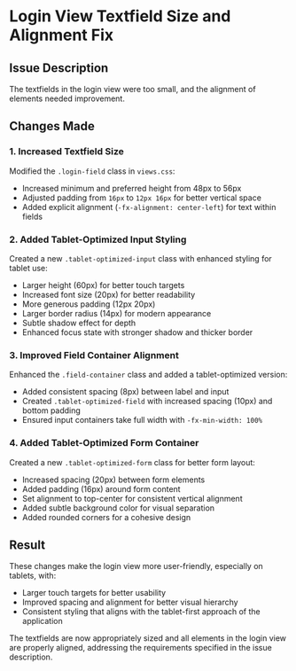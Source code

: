 # Login View Textfield Size and Alignment Fix

## Issue Description
The textfields in the login view were too small, and the alignment of elements needed improvement.

## Changes Made

### 1. Increased Textfield Size
Modified the `.login-field` class in `views.css`:
- Increased minimum and preferred height from 48px to 56px
- Adjusted padding from `16px` to `12px 16px` for better vertical space
- Added explicit alignment (`-fx-alignment: center-left`) for text within fields

### 2. Added Tablet-Optimized Input Styling
Created a new `.tablet-optimized-input` class with enhanced styling for tablet use:
- Larger height (60px) for better touch targets
- Increased font size (20px) for better readability
- More generous padding (12px 20px)
- Larger border radius (14px) for modern appearance
- Subtle shadow effect for depth
- Enhanced focus state with stronger shadow and thicker border

### 3. Improved Field Container Alignment
Enhanced the `.field-container` class and added a tablet-optimized version:
- Added consistent spacing (8px) between label and input
- Created `.tablet-optimized-field` with increased spacing (10px) and bottom padding
- Ensured input containers take full width with `-fx-min-width: 100%`

### 4. Added Tablet-Optimized Form Container
Created a new `.tablet-optimized-form` class for better form layout:
- Increased spacing (20px) between form elements
- Added padding (16px) around form content
- Set alignment to top-center for consistent vertical alignment
- Added subtle background color for visual separation
- Added rounded corners for a cohesive design

## Result
These changes make the login view more user-friendly, especially on tablets, with:
- Larger touch targets for better usability
- Improved spacing and alignment for better visual hierarchy
- Consistent styling that aligns with the tablet-first approach of the application

The textfields are now appropriately sized and all elements in the login view are properly aligned, addressing the requirements specified in the issue description.